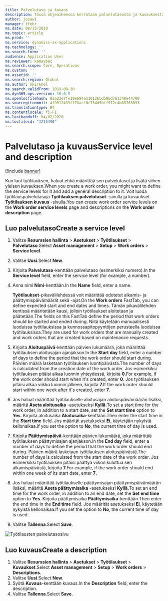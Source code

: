 ```yaml
---
title: Palvelutaso ja kuvaus
description: Tässä ohjeaiheessa kerrotaan palvelutasosta ja kuvauksesta resurssien hallinnassa.
author: josaw1
manager: tfehr
ms.date: 08/13/2019
ms.topic: article
ms.prod: ''
ms.service: dynamics-ax-applications
ms.technology: ''
ms.search.form: ''
audience: Application User
ms.reviewer: kamaybac
ms.search.scope: Core, Operations
ms.custom: ''
ms.assetid: ''
ms.search.region: Global
ms.author: mkirknel
ms.search.validFrom: 2019-08-30
ms.dyn365.ops.version: 10.0.5
ms.openlocfilehash: 0aa23e7fe10e684e110126bd58bd761348e44700
ms.sourcegitcommit: 4f9912439ff78acf0c754d5bff972c4b85763093
ms.translationtype: HT
ms.contentlocale: fi-FI
ms.lasthandoff: 04/02/2020
ms.locfileid: "3215490"
---
```

# <a name="service-level-and-description"></a><span data-ttu-id="cf231-103">Palvelutaso ja kuvaus</span><span class="sxs-lookup"><span data-stu-id="cf231-103">Service level and description</span></span>

[!include [banner](../../includes/banner.md)]

 

<span data-ttu-id="cf231-104">Kun luot työtilauksen, haluat ehkä määrittää sen palvelutasot ja lisätä siihen yleisen kuvauksen.</span><span class="sxs-lookup"><span data-stu-id="cf231-104">When you create a work order, you might want to define the service levels for it and add a general description to it.</span></span> <span data-ttu-id="cf231-105">Voit luoda työtilauspalvelutasoja **Työtilauksen palvelutasot** -sivulla ja kuvaukset **Työtilauksen kuvaus** -sivulla.</span><span class="sxs-lookup"><span data-stu-id="cf231-105">You can create work order service levels on the **Work order service levels** page and descriptions on the **Work order description** page.</span></span>

## <a name="create-a-service-level"></a><span data-ttu-id="cf231-106">Luo palvelutaso</span><span class="sxs-lookup"><span data-stu-id="cf231-106">Create a service level</span></span>

1. <span data-ttu-id="cf231-107">Valitse **Resurssien hallinta** \> **Asetukset** \> **Työtilaukset** \> **Palvelutaso**.</span><span class="sxs-lookup"><span data-stu-id="cf231-107">Select **Asset management** \> **Setup** \> **Work orders** \> **Service level**.</span></span>
2. <span data-ttu-id="cf231-108">Valitse **Uusi**.</span><span class="sxs-lookup"><span data-stu-id="cf231-108">Select **New**.</span></span>
3. <span data-ttu-id="cf231-109">Kirjoita **Palvelutaso**-kenttään palvelutaso (esimerkiksi numero).</span><span class="sxs-lookup"><span data-stu-id="cf231-109">In the **Service level** field, enter the service level (for example, a number).</span></span>
4. <span data-ttu-id="cf231-110">Anna nimi **Nimi**-kenttään.</span><span class="sxs-lookup"><span data-stu-id="cf231-110">In the **Name** field, enter a name.</span></span>

    <span data-ttu-id="cf231-111">**Työtilaukset**-pikavälilehdessä voit määrittää odotetut alkamis- ja päättymispäivämäärät sekä -ajat.</span><span class="sxs-lookup"><span data-stu-id="cf231-111">On the **Work orders** FastTab, you can define expected start and end dates and times.</span></span> <span data-ttu-id="cf231-112">Tämän pikavälilehden kentissä määritetään kausi, jolloin työtilaukset aloitetaan ja päätetään.</span><span class="sxs-lookup"><span data-stu-id="cf231-112">The fields on this FastTab define the period that work orders should be started and ended during.</span></span> <span data-ttu-id="cf231-113">Niitä käytetään manuaalisesti luoduissa työtilauksissa ja kunnossapitopyyntöjen perusteella luoduissa työtilauksissa.</span><span class="sxs-lookup"><span data-stu-id="cf231-113">They are used for work orders that are manually created and work orders that are created based on maintenance requests.</span></span> 

5. <span data-ttu-id="cf231-114">Kirjoita **Aloituspäivä**-kenttään päivien lukumäärä, joka määrittää työtilauksen aloitusajan ajanjakson.</span><span class="sxs-lookup"><span data-stu-id="cf231-114">In the **Start day** field, enter a number of days to define the period that the work order should start during.</span></span> <span data-ttu-id="cf231-115">Päivien määrä lasketaan työtilauksen luontipäivästä.</span><span class="sxs-lookup"><span data-stu-id="cf231-115">The number of days is calculated from the creation date of the work order.</span></span> <span data-ttu-id="cf231-116">Jos esimerkiksi työtilauksen pitäisi alkaa luonnin yhteydessä, kirjoita **0.**</span><span class="sxs-lookup"><span data-stu-id="cf231-116">For example, if the work order should start when it's created, enter **0**.</span></span> <span data-ttu-id="cf231-117">Jos työtilauksen pitäisi alkaa viikko luonnin jälkeen, kirjoita **7.**</span><span class="sxs-lookup"><span data-stu-id="cf231-117">If the work order should start within one week after it's created, enter **7**.</span></span>
6. <span data-ttu-id="cf231-118">Jos haluat määrittää työtilaukselle aloitusajan aloituspäivämäärän lisäksi, määritä **Aseta aloitusaika** -asetukseksi **Kyllä.**</span><span class="sxs-lookup"><span data-stu-id="cf231-118">To set a start time for the work order, in addition to a start date, set the **Set start time** option to **Yes**.</span></span> <span data-ttu-id="cf231-119">Kirjoita aloitusaika **Aloitusaika**-kenttään.</span><span class="sxs-lookup"><span data-stu-id="cf231-119">Then enter the start time in the **Start time** field.</span></span> <span data-ttu-id="cf231-120">Jos määrität asetukseksi **Ei**, käytetään nykyistä kellonaikaa.</span><span class="sxs-lookup"><span data-stu-id="cf231-120">If you set the option to **No**, the current time of day is used.</span></span>
7. <span data-ttu-id="cf231-121">Kirjoita **Päättymispäivä**-kenttään päivien lukumäärä, joka määrittää työtilauksen päättymisajan ajanjakson.</span><span class="sxs-lookup"><span data-stu-id="cf231-121">In the **End day** field, enter a number of days to define the period that the work order should end during.</span></span> <span data-ttu-id="cf231-122">Päivien määrä lasketaan työtilauksen aloituspäivästä.</span><span class="sxs-lookup"><span data-stu-id="cf231-122">The number of days is calculated from the start date of the work order.</span></span> <span data-ttu-id="cf231-123">Jos esimerkiksi työtilauksen pitäisi päättyä viikon kuluttua sen alkamispäivästä, kirjoita **7.**</span><span class="sxs-lookup"><span data-stu-id="cf231-123">For example, if the work order should end within one week of its start date, enter **7**.</span></span>
8. <span data-ttu-id="cf231-124">Jos haluat määrittää työtilaukselle päättymisajan päättymispäivämäärän lisäksi, määritä **Aseta päättymisaika** -asetukseksi **Kyllä.**</span><span class="sxs-lookup"><span data-stu-id="cf231-124">To set an end time for the work order, in addition to an end date, set the **Set end time** option to **Yes**.</span></span> <span data-ttu-id="cf231-125">Kirjoita päättymisaika **Päättymisaika**-kenttään.</span><span class="sxs-lookup"><span data-stu-id="cf231-125">Then enter the end time in the **End time** field.</span></span> <span data-ttu-id="cf231-126">Jos määrität asetukseksi **Ei**, käytetään nykyistä kellonaikaa.</span><span class="sxs-lookup"><span data-stu-id="cf231-126">If you set the option to **No**, the current time of day is used.</span></span>
9. <span data-ttu-id="cf231-127">Valitse **Tallenna**.</span><span class="sxs-lookup"><span data-stu-id="cf231-127">Select **Save**.</span></span>

![Työtilausten palvelutasosivu](media/19-setup-for-work-orders.png)

## <a name="create-a-description"></a><span data-ttu-id="cf231-129">Luo kuvaus</span><span class="sxs-lookup"><span data-stu-id="cf231-129">Create a description</span></span>

1. <span data-ttu-id="cf231-130">Valitse **Resurssien hallinta** \> **Asetukset** \> **Työtilaukset** \> **Kuvaukset**.</span><span class="sxs-lookup"><span data-stu-id="cf231-130">Select **Asset management** \> **Setup** \> **Work orders** \> **Descriptions**.</span></span>
2. <span data-ttu-id="cf231-131">Valitse **Uusi**.</span><span class="sxs-lookup"><span data-stu-id="cf231-131">Select **New**.</span></span>
3. <span data-ttu-id="cf231-132">Syötä **Kuvaus**-kenttään kuvaus.</span><span class="sxs-lookup"><span data-stu-id="cf231-132">In the **Description** field, enter the description.</span></span>
4. <span data-ttu-id="cf231-133">Valitse **Tallenna**.</span><span class="sxs-lookup"><span data-stu-id="cf231-133">Select **Save**.</span></span>
